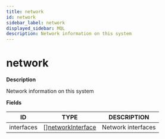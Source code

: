 ```yaml
---
title: network
id: network
sidebar_label: network
displayed_sidebar: MQL
description: Network information on this system
---
```


# network

**Description**

Network information on this system

**Fields**

| ID         | TYPE                                              | DESCRIPTION        |
| ---------- | ------------------------------------------------- | ------------------ |
| interfaces | &#91;&#93;[networkInterface](networkinterface.md) | Network interfaces |
